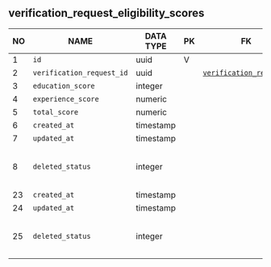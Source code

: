 verification_request_eligibility_scores
----------------------------


NO | NAME | DATA TYPE | PK | FK | DESCRIPTION  | COMMENTS          
---|------|-----------|----|----|--------------|----------
1|`id` | uuid | V |  | 
2|`verification_request_id` | uuid |  | [`verification_requests`](verification_requests.md) | 
3|`education_score` | integer |  |  | 
4|`experience_score` | numeric |  |  | 
5|`total_score` | numeric |  |  | 
6|`created_at` | timestamp |  |  | 
7|`updated_at` | timestamp |  |  | 
8|`deleted_status` | integer |  |  | 0 - active record, 1 - deleted record.
23|`created_at` | timestamp |  |  | 
24|`updated_at` | timestamp |  |  | 
25|`deleted_status` | integer |  |  | 0 - active record, 1 - deleted record.
